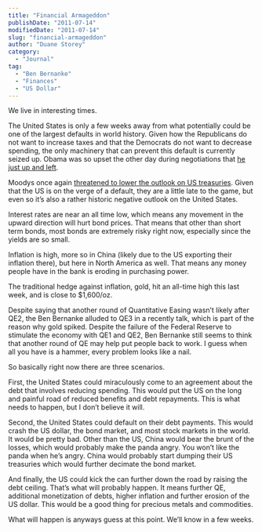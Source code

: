 ```yaml
---
title: "Financial Armageddon"
publishDate: "2011-07-14"
modifiedDate: "2011-07-14"
slug: "financial-armageddon"
author: "Duane Storey"
category:
  - "Journal"
tag:
  - "Ben Bernanke"
  - "Finances"
  - "US Dollar"
---
```


We live in interesting times.

The United States is only a few weeks away from what potentially could be one of the largest defaults in world history. Given how the Republicans do not want to increase taxes and that the Democrats do not want to decrease spending, the only machinery that can prevent this default is currently seized up. Obama was so upset the other day during negotiations that [he just up and left](http://www.theaustralian.com.au/news/world/talks-in-crisis-as-obama-walks-out/story-e6frg6so-1226094856502).

Moodys once again [threatened to lower the outlook on US treasuries](http://www.thisismoney.co.uk/money/markets/article-2014619/Moodys-US-downgrade-threat-hits-dollar-shares--gold-new-highs.html?ito=feeds-newsxml). Given that the US is on the verge of a default, they are a little late to the game, but even so it’s also a rather historic negative outlook on the United States.

Interest rates are near an all time low, which means any movement in the upward direction will hurt bond prices. That means that other than short term bonds, most bonds are extremely risky right now, especially since the yields are so small.

Inflation is high, more so in China (likely due to the US exporting their inflation there), but here in North America as well. That means any money people have in the bank is eroding in purchasing power.

The traditional hedge against inflation, gold, hit an all-time high this last week, and is close to $1,600/oz.

Despite saying that another round of Quantitative Easing wasn’t likely after QE2, the Ben Bernanke alluded to QE3 in a recently talk, which is part of the reason why gold spiked. Despite the failure of the Federal Reserve to stimulate the economy with QE1 and QE2, Ben Bernanke still seems to think that another round of QE may help put people back to work. I guess when all you have is a hammer, every problem looks like a nail.

So basically right now there are three scenarios.

First, the United States could miraculously come to an agreement about the debt that involves reducing spending. This would put the US on the long and painful road of reduced benefits and debt repayments. This is what needs to happen, but I don’t believe it will.

Second, the United States could default on their debt payments. This would crash the US dollar, the bond market, and most stock markets in the world. It would be pretty bad. Other than the US, China would bear the brunt of the losses, which would probably make the panda angry. You won’t like the panda when he’s angry. China would probably start dumping their US treasuries which would further decimate the bond market.

And finally, the US could kick the can further down the road by raising the debt ceiling. That’s what will probably happen. It means further QE, additional monetization of debts, higher inflation and further erosion of the US dollar. This would be a good thing for precious metals and commodities.

What will happen is anyways guess at this point. We’ll know in a few weeks.